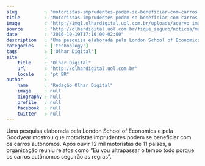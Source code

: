 ```yaml
---
slug          : "motoristas-imprudentes-podem-se-beneficiar-com-carros-autonomos"
title         : "Motoristas imprudentes podem se beneficiar com carros autônomos"
image         : "http://img1.olhardigital.uol.com.br/uploads/acervo_imagens/2016/10/20161010171948_660_420.jpg"
source        : "http://olhardigital.uol.com.br/fique_seguro/noticia/motoristas-imprudentes-podem-se-beneficiar-com-carros-autonomos/63185"
date          : "2016-10-19T17:10:00-02:00"
description   : "Uma pesquisa elaborada pela London School of Economics e pela Goodyear mostrou que motoristas imprudentes podem se beneficiar com os carros autônomos. Após ouvir 12 mil motoristas de 11 países, a organização reuniu relatos como “Eu vou ultrapassar o tempo todo porque os carros autônomos seguirão as regras”."
categories    : ['technology']
tags          : ['Olhar Digital']
site          :
    title     : "Olhar Digital"
    url       : "http://olhardigital.uol.com.br"
    locale    : "pt_BR"
author        :
    name      : "Redação Olhar Digital"
    image     : null
    biography : null
    profile   : null
    facebook  : null
    twitter   : null
---
```


Uma pesquisa elaborada pela London School of Economics e pela Goodyear mostrou que motoristas imprudentes podem se beneficiar com os carros autônomos. Após ouvir 12 mil motoristas de 11 países, a organização reuniu relatos como “Eu vou ultrapassar o tempo todo porque os carros autônomos seguirão as regras”.

